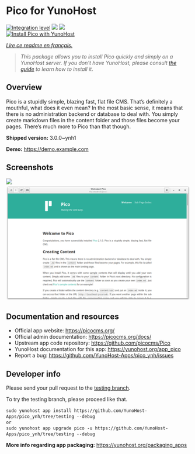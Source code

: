 <!--
N.B.: This README was automatically generated by https://github.com/YunoHost/apps/tree/master/tools/README-generator
It shall NOT be edited by hand.
-->

# Pico for YunoHost

[![Integration level](https://dash.yunohost.org/integration/pico.svg)](https://dash.yunohost.org/appci/app/pico) ![](https://ci-apps.yunohost.org/ci/badges/pico.status.svg) ![](https://ci-apps.yunohost.org/ci/badges/pico.maintain.svg)  
[![Install Pico with YunoHost](https://install-app.yunohost.org/install-with-yunohost.svg)](https://install-app.yunohost.org/?app=pico)

*[Lire ce readme en français.](./README_fr.md)*

> *This package allows you to install Pico quickly and simply on a YunoHost server.
If you don't have YunoHost, please consult [the guide](https://yunohost.org/#/install) to learn how to install it.*

## Overview

Pico is a stupidly simple, blazing fast, flat file CMS. That’s definitely a mouthful, what does it even mean? In the most basic sense, it means that there is no administration backend or database to deal with. You simply create markdown files in the content folder and those files become your pages. There’s much more to Pico than that though.

**Shipped version:** 3.0.0~ynh1

**Demo:** https://demo.example.com

## Screenshots

![](./doc/screenshots/.DS_Store)
![](./doc/screenshots/68747470733a2f2f7069636f636d732e6769746875622e696f2f73637265656e73686f74732f7069636f2d32312e706e67.png)

## Documentation and resources

* Official app website: https://picocms.org/
* Official admin documentation: https://picocms.org/docs/
* Upstream app code repository: https://github.com/picocms/Pico
* YunoHost documentation for this app: https://yunohost.org/app_pico
* Report a bug: https://github.com/YunoHost-Apps/pico_ynh/issues

## Developer info

Please send your pull request to the [testing branch](https://github.com/YunoHost-Apps/pico_ynh/tree/testing).

To try the testing branch, please proceed like that.
```
sudo yunohost app install https://github.com/YunoHost-Apps/pico_ynh/tree/testing --debug
or
sudo yunohost app upgrade pico -u https://github.com/YunoHost-Apps/pico_ynh/tree/testing --debug
```

**More info regarding app packaging:** https://yunohost.org/packaging_apps